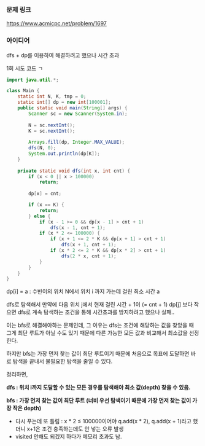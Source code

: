 ### 문제 링크

https://www.acmicpc.net/problem/1697

### 아이디어

dfs + dp를 이용하여 해결하려고 했으나 시간 초과

1회 시도 코드 ㄱ

```java
import java.util.*;

class Main {
    static int N, K, tmp = 0;
    static int[] dp = new int[100001];
    public static void main(String[] args) {
        Scanner sc = new Scanner(System.in);
        
        N = sc.nextInt();
        K = sc.nextInt();
        
        Arrays.fill(dp, Integer.MAX_VALUE);
        dfs(N, 0);
        System.out.println(dp[K]);
    }
    
    private static void dfs(int x, int cnt) {       
        if (x < 0 || x > 100000) 
            return;
        
        dp[x] = cnt;

        if (x == K) {
            return;
        } else {
            if (x - 1 >= 0 && dp[x - 1] > cnt + 1) 
                dfs(x - 1, cnt + 1);
            if (x * 2 <= 100000) {
                if (x + 1 <= 2 * K && dp[x + 1] > cnt + 1) 
                    dfs(x + 1, cnt + 1);
                if (x * 2 <= 2 * K && dp[x * 2] > cnt + 1)
                    dfs(2 * x, cnt + 1);    
            }
        }
    }
}
```

dp[i] = a : 수빈이의 위치 N에서 위치 i 까지 가는데 걸린 최소 시간 a

dfs로 탐색해서 만약에 다음 위치 j에서 현재 걸린 시간 + 1이 (= cnt + 1) dp[j] 보다 작으면 dfs로 계속 탐색하는 조건을 통해 시간초과를 방지하려고 했으나 실패..

이는 bfs로 해결해야하는 문제인데, 그 이유는 dfs는 조건에 해당하는 값을 찾았을 때 그게 최단 루트가 아닐 수도 있기 때문에 다른 가능한 모든 값과 비교해서 최소값을 선정한다. 

하지만 bfs는 가장 먼저 찾는 값이 최단 루트이기 때문에 처음으로 목표에 도달하면 바로 탐색을 끝내서 불필요한 탐색을 줄일 수 있다. 

정리하면, 

**dfs : 위치 i까지 도달할 수 있는 모든 경우를 탐색해야 최소 값(depth) 찾을 수 있음.** 

**bfs : 가장 먼저 찾는 값이 최단 루트 (너비 우선 탐색이기 때문에 가장 먼저 찾는 값이 가장 작은 depth)**

- 다시 푸는데 또 틀림 : x * 2 ≤ 100000이어야 q.add(x * 2), q.add(x + 1)라고 했더니 x+1은 조건 충족하는데도 안 넣는 오류 발생
- visited 안해도 되겠지 하다가 메모리 초과도 남.
